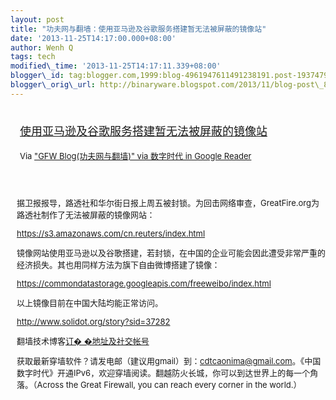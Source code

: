 ```yaml
--- 
layout: post 
title: "功夫网与翻墙：使用亚马逊及谷歌服务搭建暂无法被屏蔽的镜像站" 
date: '2013-11-25T14:17:00.000+08:00' 
author: Wenh Q
tags: tech
modified\_time: '2013-11-25T14:17:11.339+08:00' 
blogger\_id: tag:blogger.com,1999:blog-4961947611491238191.post-1937479893118666716
blogger\_orig\_url: http://binaryware.blogspot.com/2013/11/blog-post\_8246.html
---
```

<div style="margin: 10px; padding: 5px;">

<div style="font-size: 18px;">

[使用亚马逊及谷歌服务搭建暂无法被屏蔽的镜像站](http://feedproxy.google.com/~r/chinagfwblog/~3/1SS3V8DheZU/blog-post_19.html)

</div>

<div style="font-size: 13px;">

Via ["GFW Blog(功夫网与翻墙)" via 数字时代 in Google
Reader](https://www.blogger.com/blogger.g?blogID=4961947611491238191)

</div>

</div>

<div style="font-size: 13px; padding: 15px 0 10px 10px;">

据卫报报导，路透社和华尔街日报上周五被封锁。为回击网络审查，GreatFire.org为路透社制作了无法被屏蔽的镜像网站：



<https://s3.amazonaws.com/cn.reuters/index.html>



镜像网站使用亚马逊以及谷歌搭建，若封锁，在中国的企业可能会因此遭受非常严重的经济损失。其也用同样方法为旗下自由微博搭建了镜像：



<https://commondatastorage.googleapis.com/freeweibo/index.html>



以上镜像目前在中国大陆均能正常访问。



<http://www.solidot.org/story?sid=37282>



翻墙技术博客[订�
�地址及社交帐号](http://www.chinagfw.org/2013/09/blog-post.html)

<div>

获取最新穿墙软件？请发电邮（建议用gmail）到：cdtcaonima@gmail.com。《中国数字时代》开通IPv6，欢迎穿墙阅读。翻越防火长城，你可以到达世界上的每一个角落。（Across
the Great Firewall, you can reach every corner in the world.）

</div>

</div>
